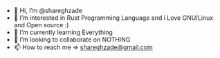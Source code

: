 - 👋 Hi, I’m @shareghzade
- 👀 I’m interested in Rust Programming Language and i Love GNU/Linux and Open source :)
- 🌱 I’m currently learning Everything
- 💞️ I’m looking to collaborate on NOTHING
- 📫 How to reach me => shareghzade@gmail.com

<!---
shareghzade/shareghzade is a ✨ special ✨ repository because its `README.md` (this file) appears on your GitHub profile.
You can click the Preview link to take a look at your changes.
--->
